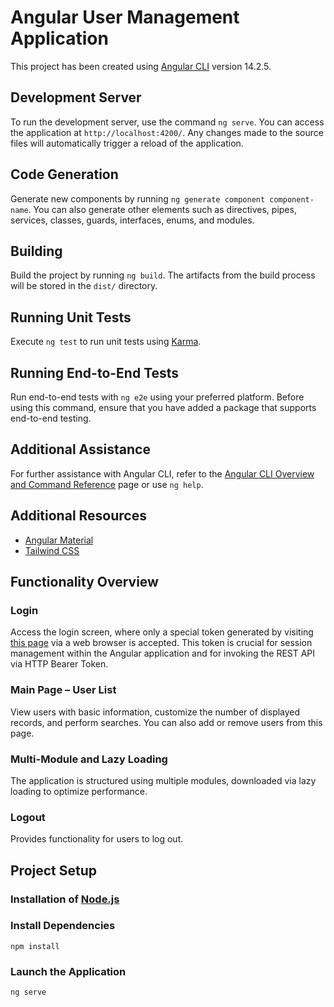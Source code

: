 # Angular User Management Application

This project has been created using [Angular CLI](https://github.com/angular/angular-cli) version 14.2.5.

## Development Server

To run the development server, use the command `ng serve`. You can access the application at `http://localhost:4200/`. Any changes made to the source files will automatically trigger a reload of the application.

## Code Generation

Generate new components by running `ng generate component component-name`. You can also generate other elements such as directives, pipes, services, classes, guards, interfaces, enums, and modules.

## Building

Build the project by running `ng build`. The artifacts from the build process will be stored in the `dist/` directory.

## Running Unit Tests

Execute `ng test` to run unit tests using [Karma](https://karma-runner.github.io).

## Running End-to-End Tests

Run end-to-end tests with `ng e2e` using your preferred platform. Before using this command, ensure that you have added a package that supports end-to-end testing.

## Additional Assistance

For further assistance with Angular CLI, refer to the [Angular CLI Overview and Command Reference](https://angular.io/cli) page or use `ng help`.

## Additional Resources

- [Angular Material](https://material.angular.io/)
- [Tailwind CSS](https://tailwindcss.com/)

## Functionality Overview

### Login

Access the login screen, where only a special token generated by visiting [this page](https://gorest.co.in/consumer/login) via a web browser is accepted. This token is crucial for session management within the Angular application and for invoking the REST API via HTTP Bearer Token.

### Main Page – User List

View users with basic information, customize the number of displayed records, and perform searches. You can also add or remove users from this page.
 
### Multi-Module and Lazy Loading

The application is structured using multiple modules, downloaded via lazy loading to optimize performance.

### Logout

Provides functionality for users to log out.
## Project Setup

### Installation of [Node.js](https://nodejs.org/)


### Install Dependencies

```
npm install
```

### Launch the Application

```
ng serve
```
